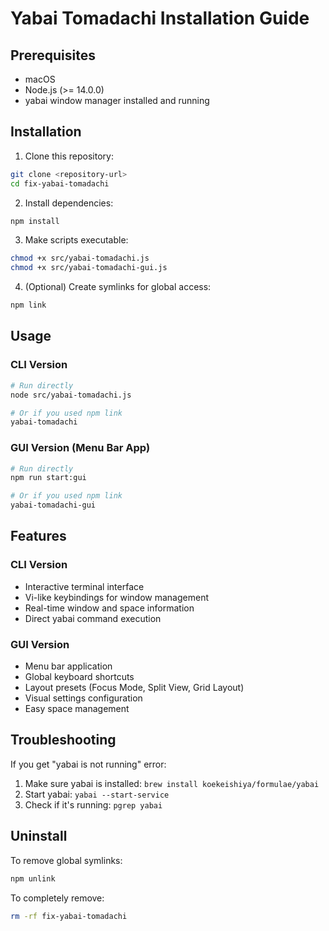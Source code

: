 # Yabai Tomadachi Installation Guide

## Prerequisites
- macOS
- Node.js (>= 14.0.0)
- yabai window manager installed and running

## Installation

1. Clone this repository:
```bash
git clone <repository-url>
cd fix-yabai-tomadachi
```

2. Install dependencies:
```bash
npm install
```

3. Make scripts executable:
```bash
chmod +x src/yabai-tomadachi.js
chmod +x src/yabai-tomadachi-gui.js
```

4. (Optional) Create symlinks for global access:
```bash
npm link
```

## Usage

### CLI Version
```bash
# Run directly
node src/yabai-tomadachi.js

# Or if you used npm link
yabai-tomadachi
```

### GUI Version (Menu Bar App)
```bash
# Run directly
npm run start:gui

# Or if you used npm link
yabai-tomadachi-gui
```

## Features

### CLI Version
- Interactive terminal interface
- Vi-like keybindings for window management
- Real-time window and space information
- Direct yabai command execution

### GUI Version
- Menu bar application
- Global keyboard shortcuts
- Layout presets (Focus Mode, Split View, Grid Layout)
- Visual settings configuration
- Easy space management

## Troubleshooting

If you get "yabai is not running" error:
1. Make sure yabai is installed: `brew install koekeishiya/formulae/yabai`
2. Start yabai: `yabai --start-service`
3. Check if it's running: `pgrep yabai`

## Uninstall

To remove global symlinks:
```bash
npm unlink
```

To completely remove:
```bash
rm -rf fix-yabai-tomadachi
```